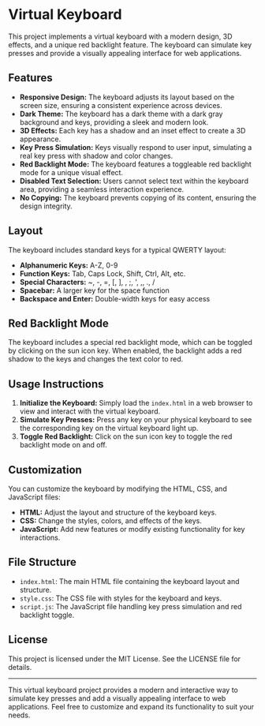 # Virtual Keyboard

This project implements a virtual keyboard with a modern design, 3D effects, and a unique red backlight feature. The keyboard can simulate key presses and provide a visually appealing interface for web applications.

## Features

- **Responsive Design:** The keyboard adjusts its layout based on the screen size, ensuring a consistent experience across devices.
- **Dark Theme:** The keyboard has a dark theme with a dark gray background and keys, providing a sleek and modern look.
- **3D Effects:** Each key has a shadow and an inset effect to create a 3D appearance.
- **Key Press Simulation:** Keys visually respond to user input, simulating a real key press with shadow and color changes.
- **Red Backlight Mode:** The keyboard features a toggleable red backlight mode for a unique visual effect.
- **Disabled Text Selection:** Users cannot select text within the keyboard area, providing a seamless interaction experience.
- **No Copying:** The keyboard prevents copying of its content, ensuring the design integrity.

## Layout

The keyboard includes standard keys for a typical QWERTY layout:
- **Alphanumeric Keys:** A-Z, 0-9
- **Function Keys:** Tab, Caps Lock, Shift, Ctrl, Alt, etc.
- **Special Characters:** ~, -, =, [, ], \, ;, ', ,, ., /
- **Spacebar:** A larger key for the space function
- **Backspace and Enter:** Double-width keys for easy access

## Red Backlight Mode

The keyboard includes a special red backlight mode, which can be toggled by clicking on the sun icon key. When enabled, the backlight adds a red shadow to the keys and changes the text color to red. 

## Usage Instructions

1. **Initialize the Keyboard:** Simply load the `index.html` in a web browser to view and interact with the virtual keyboard.
2. **Simulate Key Presses:** Press any key on your physical keyboard to see the corresponding key on the virtual keyboard light up.
3. **Toggle Red Backlight:** Click on the sun icon key to toggle the red backlight mode on and off.

## Customization

You can customize the keyboard by modifying the HTML, CSS, and JavaScript files:

- **HTML:** Adjust the layout and structure of the keyboard keys.
- **CSS:** Change the styles, colors, and effects of the keys.
- **JavaScript:** Add new features or modify existing functionality for key interactions.

## File Structure

- `index.html`: The main HTML file containing the keyboard layout and structure.
- `style.css`: The CSS file with styles for the keyboard and keys.
- `script.js`: The JavaScript file handling key press simulation and red backlight toggle.

## License

This project is licensed under the MIT License. See the LICENSE file for details.

---

This virtual keyboard project provides a modern and interactive way to simulate key presses and add a visually appealing interface to web applications. Feel free to customize and expand its functionality to suit your needs.
